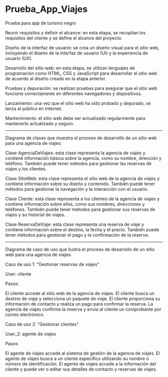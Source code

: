 # Prueba_App_Viajes
Prueba para app de turismo negro


Reunir requisitos y definir el alcance: en esta etapa, se recopilan los requisitos del cliente y se define el alcance del proyecto.

Diseño de la interfaz de usuario: se crea un diseño visual para el sitio web, incluyendo el diseño de la interfaz de usuario (UI) y la experiencia de usuario (UX).

Desarrollo del sitio web: en esta etapa, se utilizan lenguajes de programación como HTML, CSS y JavaScript para desarrollar el sitio web de acuerdo al diseño creado en la etapa anterior.

Pruebas y depuración: se realizan pruebas para asegurar que el sitio web funcione correctamente en diferentes navegadores y dispositivos.

Lanzamiento: una vez que el sitio web ha sido probado y depurado, se lanza al público en Internet.

Mantenimiento: el sitio web debe ser actualizado regularmente para mantenerlo actualizado y seguro.
*****
Diagrama de clases que muestra el proceso de desarrollo de un sitio web para una agencia de viajes:

Clase AgenciaDeViajes: esta clase representa la agencia de viajes y contiene información básica sobre la agencia, como su nombre, dirección y teléfono. También puede tener métodos para gestionar las reservas de viajes y los clientes.

Clase SitioWeb: esta clase representa el sitio web de la agencia de viajes y contiene información sobre su diseño y contenido. También puede tener métodos para gestionar la navegación y la interacción con el usuario.

Clase Cliente: esta clase representa a los clientes de la agencia de viajes y contiene información sobre ellos, como sus nombres, direcciones y teléfonos. También puede tener métodos para gestionar sus reservas de viajes y su historial de viajes.

Clase ReservaDeViaje: esta clase representa una reserva de viaje y contiene información sobre el destino, la fecha y el precio. También puede tener métodos para gestionar el pago y la confirmación de la reserva.
*****

Diagrama de caso de uso que ilustra el proceso de desarrollo de un sitio web para una agencia de viajes:

Caso de uso 1: "Gestionar reservas de viajes"

User: cliente

Pasos:

El cliente accede al sitio web de la agencia de viajes.
El cliente busca un destino de viaje y selecciona un paquete de viaje.
El cliente proporciona su información de contacto y realiza un pago para confirmar la reserva.
La agencia de viajes confirma la reserva y envía al cliente un comprobante por correo electrónico.

Caso de uso 2: "Gestionar clientes"

User_2: agente de viajes

Pasos:

El agente de viajes accede al sistema de gestión de la agencia de viajes.
El agente de viajes busca a un cliente específico utilizando su nombre o número de identificación.
El agente de viajes accede a la información del cliente y puede ver o editar sus detalles de contacto y reservas de viajes.
